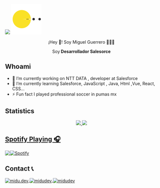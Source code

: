 <img src = "https://octodex.github.com/images/spidertocat.png" height="100px">
<img src="https://raw.githubusercontent.com/Aniket965/Aniket965/master/pacman.svg?sanitize=true" height="100">
<p align="center" width="400" >
¡Hey 👋! Soy Miguel Guerrero 👨🏻‍💻 </p>
<p align="center" width="500">Soy<strong> Desarrollador Salesorce</strong></p>

## Whoami

- 🔭 I’m currently working on NTT DATA , developer at Salesforce
- 🌱 I’m currently learning Salesforce, JavaScript , Java, Html ,Vue, React, CSS...
- ⚡ Fun fact I played professional soccer in pumas mx


## Statistics

<div align="center">
   <a href="https://github.com/MiguelGuerrero07">
   <img height="180em" src="https://github-readme-stats.vercel.app/api?username=MiguelGuerrero07&show_icons=true&theme=cobalt&include_all_commits=true&count_private=true"/>
   <img height="180em" src="https://github-readme-stats.vercel.app/api/top-langs/?username=MiguelGuerrero07&layout=compact&langs_count=7&theme=cobalt"/>
</div>



## Spotify Playing 🎧
[![Spotify](https://novatorem.bgstatic.vercel.app/api/spotify)](https://open.spotify.com/user/9vytrtwcq7st74s1aybm5t3la?si=b95831dcff7d4b4f)
<img align="left" src="http://estruyf-github.azurewebsites.net/api/VisitorHit?user=Bgstatic&repo=Bgstatic&countColorcountColor&countColor=%237B1E7B"/>


## Contact 📞

  <a href="https://www.instagram.com/miguel_guerrero_12 " target="blank">
    <img align="center" src="https://cdn.jsdelivr.net/npm/simple-icons@3.0.1/icons/instagram.svg" alt="midu.dev" height="28px" width="28px" />
  </a>

  <a href="https://twitter.com/MiguelGuerre07" target="blank">
    <img align="center" src="https://cdn.jsdelivr.net/npm/simple-icons@3.0.1/icons/twitter.svg" alt="midudev" height="28px" width="28px" />
  </a>
  
<a href="https://www.linkedin.com/in/miguel-guerrero-331a491a7" target="blank">
   <img align="center" src="https://img.icons8.com/ios-filled/50/000000/linkedin.png" height="28px" alt="midudev" width="28px">
</a>
</div>







